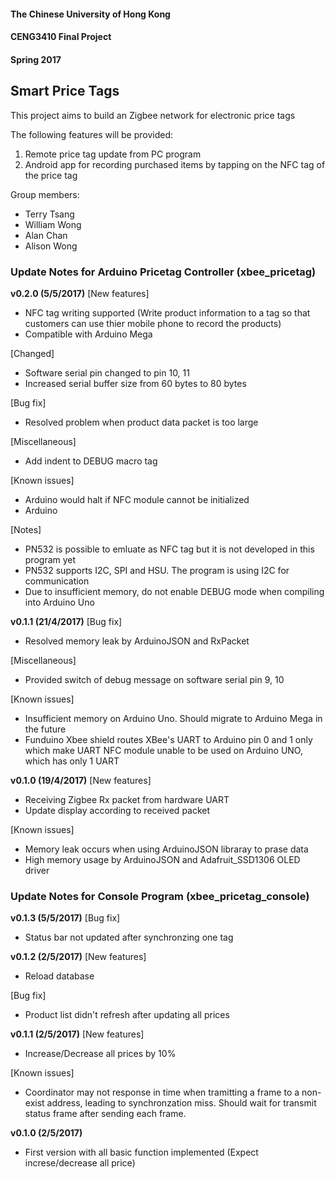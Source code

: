 #### The Chinese University of Hong Kong
#### CENG3410 Final Project
#### Spring 2017
## Smart Price Tags
This project aims to build an Zigbee network for electronic price tags

The following features will be provided:
1. Remote price tag update from PC program
2. Android app for recording purchased items by tapping on the NFC tag of the price tag

Group members:
- Terry Tsang
- William Wong
- Alan Chan
- Alison Wong

### Update Notes for Arduino Pricetag Controller (xbee_pricetag)
**v0.2.0 (5/5/2017)**
[New features]
- NFC tag writing supported (Write product information to a tag so that customers can use thier mobile phone to record the products)
- Compatible with Arduino Mega

[Changed]
- Software serial pin changed to pin 10, 11
- Increased serial buffer size from 60 bytes to 80 bytes

[Bug fix]
- Resolved problem when product data packet is too large 

[Miscellaneous]
- Add indent to DEBUG macro tag

[Known issues]
- Arduino would halt if NFC module cannot be initialized
- Arduino 

[Notes]
- PN532 is possible to emluate as NFC tag but it is not developed in this program yet
- PN532 supports I2C, SPI and HSU. The program is using I2C for communication
- Due to insufficient memory, do not enable DEBUG mode when compiling into Arduino Uno

**v0.1.1 (21/4/2017)**
[Bug fix]
- Resolved memory leak by ArduinoJSON and RxPacket

[Miscellaneous]
- Provided switch of debug message on software serial pin 9, 10

[Known issues]
- Insufficient memory on Arduino Uno. Should migrate to Arduino Mega in the future
- Funduino Xbee shield routes XBee's UART to Arduino pin 0 and 1 only which make UART NFC module unable to be used on Arduino UNO, which has only 1 UART

**v0.1.0 (19/4/2017)**
[New features]
- Receiving Zigbee Rx packet from hardware UART
- Update display according to received packet

[Known issues]
- Memory leak occurs when using ArduinoJSON libraray to prase data
- High memory usage by ArduinoJSON and Adafruit_SSD1306 OLED driver

### Update Notes for Console Program (xbee_pricetag_console)
**v0.1.3 (5/5/2017)**
[Bug fix]
- Status bar not updated after synchronzing one tag

**v0.1.2 (2/5/2017)**
[New features]
- Reload database

[Bug fix]
- Product list didn't refresh after updating all prices

**v0.1.1 (2/5/2017)**
[New features]
- Increase/Decrease all prices by 10%

[Known issues]
- Coordinator may not response in time when tramitting a frame to a non-exist address, leading to synchronzation miss. Should wait for transmit status frame after sending each frame.

**v0.1.0 (2/5/2017)**
- First version with all basic function implemented (Expect increse/decrease all price)